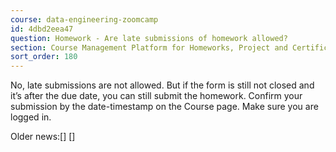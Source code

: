 ```yaml
---
course: data-engineering-zoomcamp
id: 4dbd2eea47
question: Homework - Are late submissions of homework allowed?
section: Course Management Platform for Homeworks, Project and Certificate
sort_order: 180
---
```


No, late submissions are not allowed. But if the form is still not closed and it’s after the due date, you can still submit the homework. Confirm your submission by the date-timestamp on the Course page. Make sure you are logged in.

Older news:[] []

